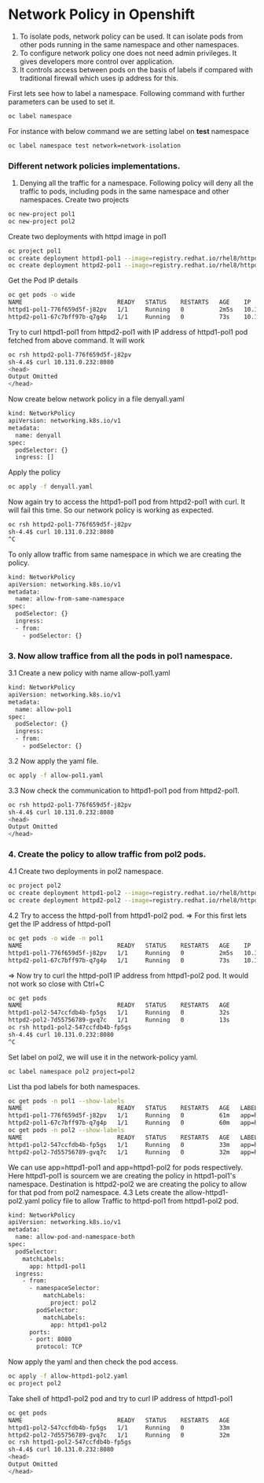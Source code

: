 # Network Policy in Openshift

1. To isolate pods, network policy can be used. It can isolate pods from other pods running in the same namespace and other namespaces.
2. To configure network policy one does not need admin privileges. It gives developers more control over application.
3. It controls access between pods on the basis of labels if compared with traditional firewall which uses ip address for this.

First lets see how to label a namespace. Following command with further parameters can be used to set it.
```bash
oc label namespace
```
For instance with below command we are setting label on **test** namespace
```bash
oc label namespace test network=network-isolation
```
### Different network policies implementations.

1. Denying all the traffic for a namespace. Following policy will deny all the traffic to pods, including pods in the same namespace and other namespaces.
Create two projects
```bash
oc new-project pol1
oc new-project pol2
```
Create two deployments with httpd image in pol1
```bash
oc project pol1
oc create deployment httpd1-pol1 --image=registry.redhat.io/rhel8/httpd-24
oc create deployment httpd2-pol1 --image=registry.redhat.io/rhel8/httpd-24
```
Get the Pod IP details
```bash
oc get pods -o wide
NAME                           READY   STATUS    RESTARTS   AGE    IP             NODE                  NOMINATED NODE   READINESS GATES
httpd1-pol1-776f659d5f-j82pv   1/1     Running   0          2m5s   10.131.0.232   worker-0.example.com   <none>           <none>
httpd2-pol1-67c7bff97b-q7g4p   1/1     Running   0          73s    10.131.0.233   worker-0.example.com   <none>           <none>
```
Try to curl httpd1-pol1 from httpd2-pol1 with IP address of httpd1-pol1 pod fetched from above command. It will work
```bash
oc rsh httpd2-pol1-776f659d5f-j82pv
sh-4.4$ curl 10.131.0.232:8080
<head>
Output Omitted
</head>
```
Now create below network policy in a file denyall.yaml
```bash
kind: NetworkPolicy
apiVersion: networking.k8s.io/v1
metadata:
  name: denyall
spec:
  podSelector: {}
  ingress: []
```
Apply the policy
```bash
oc apply -f denyall.yaml
```
Now again try to access the httpd1-pol1 pod from httpd2-pol1 with curl. It will fail this time. So our network policy is working as expected.
```bash
oc rsh httpd2-pol1-776f659d5f-j82pv
sh-4.4$ curl 10.131.0.232:8080
^C
```
To only allow traffic from same namespace in which we are creating the policy.

```bash
kind: NetworkPolicy
apiVersion: networking.k8s.io/v1
metadata:
  name: allow-from-same-namespace
spec:
  podSelector: {}
  ingress:
  - from:
    - podSelector: {}
```
### 3. Now allow traffice from all the pods in pol1 namespace.

3.1 Create a new policy with name allow-pol1.yaml
```bash
kind: NetworkPolicy
apiVersion: networking.k8s.io/v1
metadata:
  name: allow-pol1
spec:
  podSelector: {}
  ingress:
  - from:
    - podSelector: {}
```
3.2 Now apply the yaml file.
```bash
oc apply -f allow-pol1.yaml
```
3.3 Now check the communication to httpd1-pol1 pod from httpd2-pol1.
```bash
oc rsh httpd2-pol1-776f659d5f-j82pv
sh-4.4$ curl 10.131.0.232:8080
<head>
Output Omitted
</head>
```
### 4. Create the policy to allow traffic from pol2 pods.
4.1 Create two deployments in pol2 namespace.
```bash
oc project pol2
oc create deployment httpd1-pol2 --image=registry.redhat.io/rhel8/httpd-24
oc create deployment httpd2-pol2 --image=registry.redhat.io/rhel8/httpd-24
```
4.2 Try to access the httpd-pol1 from httpd1-pol2 pod. 
=> For this first lets get the IP address of httpd-pol1
```bash
oc get pods -o wide -n pol1
NAME                           READY   STATUS    RESTARTS   AGE    IP             NODE                  NOMINATED NODE   READINESS GATES
httpd1-pol1-776f659d5f-j82pv   1/1     Running   0          2m5s   10.131.0.232   worker-0.example.com   <none>           <none>
httpd2-pol1-67c7bff97b-q7g4p   1/1     Running   0          73s    10.131.0.233   worker-0.example.com   <none>           <none>
```
=> Now try to curl the httpd-pol1 IP address from httpd1-pol2 pod. It would not work so close with Ctrl+C
```bash
oc get pods
NAME                           READY   STATUS    RESTARTS   AGE
httpd1-pol2-547ccfdb4b-fp5gs   1/1     Running   0          32s
httpd2-pol2-7d55756789-gvq7c   1/1     Running   0          13s
oc rsh httpd1-pol2-547ccfdb4b-fp5gs
sh-4.4$ curl 10.131.0.232:8080
^C
```
Set label on pol2, we will use it in the network-policy yaml.
```bash
oc label namespace pol2 project=pol2
```
List tha pod labels for both namespaces.
```bash
oc get pods -n pol1 --show-labels          
NAME                           READY   STATUS    RESTARTS   AGE   LABELS
httpd1-pol1-776f659d5f-j82pv   1/1     Running   0          61m   app=httpd1-pol1,pod-template-hash=776f659d5f
httpd2-pol1-67c7bff97b-q7g4p   1/1     Running   0          60m   app=httpd2-pol1,pod-template-hash=67c7bff97b
oc get pods -n pol2 --show-labels
NAME                           READY   STATUS    RESTARTS   AGE   LABELS
httpd1-pol2-547ccfdb4b-fp5gs   1/1     Running   0          33m   app=httpd1-pol2,pod-template-hash=547ccfdb4b
httpd2-pol2-7d55756789-gvq7c   1/1     Running   0          32m   app=httpd2-pol2,pod-template-hash=7d55756789
```
We can use app=httpd1-pol1 and app=httpd1-pol2 for pods respectively. 
Here httpd1-pol1 is sourcem we are creating the policy in httpd1-pol1's namespace. Destination is httpd2-pol2 we are creating the policy to allow for that pod from pol2 namespace.
4.3 Lets create the allow-httpd1-pol2.yaml policy file to allow Traffic to httpd-pol1 from httpd1-pol2 pod.
```bash
kind: NetworkPolicy
apiVersion: networking.k8s.io/v1
metadata:
  name: allow-pod-and-namespace-both
spec:
  podSelector:
    matchLabels:
      app: httpd1-pol1
  ingress:
    - from:
      - namespaceSelector:
          matchLabels:
            project: pol2
        podSelector:
          matchLabels:
            app: httpd1-pol2
      ports:
      - port: 8080
        protocol: TCP
```
Now apply the yaml and then check the pod access.
```bash
oc apply -f allow-httpd1-pol2.yaml
oc project pol2
```
Take shell of httpd1-pol2 pod and try to curl IP address of httpd1-pol1
```bash
oc get pods
NAME                           READY   STATUS    RESTARTS   AGE   
httpd1-pol2-547ccfdb4b-fp5gs   1/1     Running   0          33m   
httpd2-pol2-7d55756789-gvq7c   1/1     Running   0          32m
oc rsh httpd1-pol2-547ccfdb4b-fp5gs
sh-4.4$ curl 10.131.0.232:8080
<head>
Output Omitted
</head>
```
